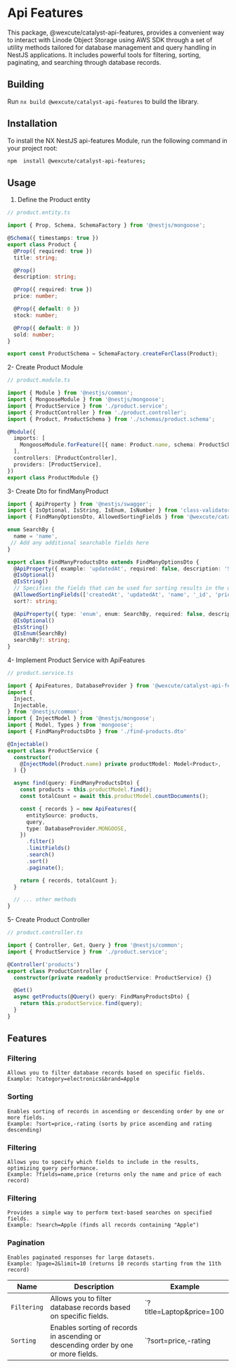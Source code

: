 # Api Features

This package, @wexcute/catalyst-api-features, provides a convenient way to interact with Linode Object Storage using AWS SDK through a set of utility methods tailored for database management and query handling in NestJS applications. It includes powerful tools for filtering, sorting, paginating, and searching through database records.

## Building

Run `nx build @wexcute/catalyst-api-features` to build the library.

## Installation

To install the NX NestJS api-features Module, run the following command in your project root:

```bash
npm  install @wexcute/catalyst-api-features;
```


## Usage
1. Define the Product entity

```typescript
// product.entity.ts

import { Prop, Schema, SchemaFactory } from '@nestjs/mongoose';

@Schema({ timestamps: true })
export class Product {
  @Prop({ required: true })
  title: string;

  @Prop()
  description: string;

  @Prop({ required: true })
  price: number;

  @Prop({ default: 0 })
  stock: number;

  @Prop({ default: 0 })
  sold: number;
}

export const ProductSchema = SchemaFactory.createForClass(Product);
```

2- Create Product Module

```typescript
// product.module.ts

import { Module } from '@nestjs/common';
import { MongooseModule } from '@nestjs/mongoose';
import { ProductService } from './product.service';
import { ProductController } from './product.controller';
import { Product, ProductSchema } from './schemas/product.schema';

@Module({
  imports: [
    MongooseModule.forFeature([{ name: Product.name, schema: ProductSchema }]),
  ],
  controllers: [ProductController],
  providers: [ProductService],
})
export class ProductModule {}

```

3- Create Dto for findManyProduct

```typescript
import { ApiProperty } from '@nestjs/swagger';
import { IsOptional, IsString, IsEnum, IsNumber } from 'class-validator';
import { FindManyOptionsDto, AllowedSortingFields } from '@wexcute/catalyst-api-features';

enum SearchBy {
  name = 'name',
 // Add any additional searchable fields here
}

export class FindManyProductsDto extends FindManyOptionsDto {
  @ApiProperty({ example: 'updatedAt', required: false, description: 'Sort by field' })
  @IsOptional()
  @IsString()
  // Specifies the fields that can be used for sorting results in the query. 
  @AllowedSortingFields(['createdAt', 'updatedAt', 'name', '_id', 'price', 'stock']) 
  sort?: string;

  @ApiProperty({ type: 'enum', enum: SearchBy, required: false, description: 'Search by field' })
  @IsOptional()
  @IsString()
  @IsEnum(SearchBy)
  searchBy?: string;
}

```

4- Implement Product Service with ApiFeatures

```typescript
// product.service.ts

import { ApiFeatures, DatabaseProvider } from '@wexcute/catalyst-api-features';
import {
  Inject,
  Injectable,
} from '@nestjs/common';
import { InjectModel } from '@nestjs/mongoose';
import { Model, Types } from 'mongoose';
import { FindManyProductsDto } from './find-products.dto'

@Injectable()
export class ProductService {
  constructor(
    @InjectModel(Product.name) private productModel: Model<Product>,
  ) {}

  async find(query: FindManyProductsDto) {
    const products = this.productModel.find();
    const totalCount = await this.productModel.countDocuments();

    const { records } = new ApiFeatures({
      entitySource: products,
      query,
      type: DatabaseProvider.MONGOOSE,
    })
      .filter()
      .limitFields()
      .search()
      .sort()
      .paginate();

    return { records, totalCount };
  }

  // ... other methods
}

```
5- Create Product Controller
```typescript
// product.controller.ts

import { Controller, Get, Query } from '@nestjs/common';
import { ProductService } from './product.service';

@Controller('products')
export class ProductController {
  constructor(private readonly productService: ProductService) {}

  @Get()
  async getProducts(@Query() query: FindManyProductsDto) {
    return this.productService.find(query);
  }
}

```


## Features
### Filtering
    Allows you to filter database records based on specific fields.
    Example: ?category=electronics&brand=Apple
### Sorting
    Enables sorting of records in ascending or descending order by one or more fields.
    Example: ?sort=price,-rating (sorts by price ascending and rating descending)
### Filtering
    Allows you to specify which fields to include in the results, optimizing query performance.
    Example: ?fields=name,price (returns only the name and price of each record)
### Filtering
    Provides a simple way to perform text-based searches on specified fields.
    Example: ?search=Apple (finds all records containing "Apple")
### Pagination
    Enables paginated responses for large datasets.
    Example: ?page=2&limit=10 (returns 10 records starting from the 11th record)




| Name             | Description                              | Example             |
| -------------------- | ---------------------------------------- | ------------------- |
| `Filtering` | Allows you to filter database records based on specific fields. | `?title=Laptop&price=100|
| `Sorting` | Enables sorting of records in ascending or descending order by one or more fields. | `?sort=price,-rating |
